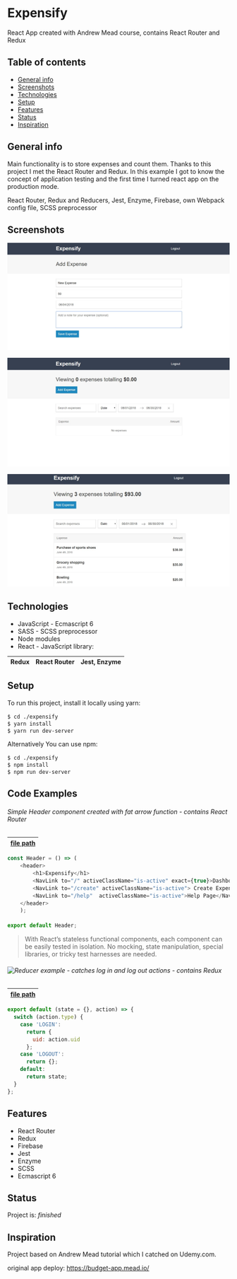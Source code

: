 # Expensify 
React App created with Andrew Mead course, contains React Router and Redux


## Table of contents
* [General info](#general-info)
* [Screenshots](#screenshots)
* [Technologies](#technologies)
* [Setup](#setup)
* [Features](#features)
* [Status](#status)
* [Inspiration](#inspiration)


## General info
Main functionality is to store expenses and count them.
Thanks to this project I met the React Router and Redux.
In this example I got to know the concept of application testing and the first time I turned react app on the production mode.

React Router, Redux and Reducers, Jest, Enzyme, Firebase, own Webpack config file, SCSS preprocessor

## Screenshots

![Example screenshot](https://raw.githubusercontent.com/lapinskap/lapinskap.github.io/master/assets/img/projects/proj-2/add.jpg)


![Example screenshot](https://raw.githubusercontent.com/lapinskap/lapinskap.github.io/master/assets/img/projects/proj-2/stretch.jpg)

![Example screenshot](https://raw.githubusercontent.com/lapinskap/lapinskap.github.io/master/assets/img/projects/proj-2/thumb.jpg)

## Technologies
* JavaScript - Ecmascript 6
* SASS - SCSS preprocessor
* Node modules 
* React - JavaScript library: 

Redux                 | React Router          | Jest, Enzyme                       | 
--------------------- | :-------------------: | :---------------------------------:|


## Setup
To run this project, install it locally using yarn:

```
$ cd ./expensify
$ yarn install
$ yarn run dev-server
```
Alternatively You can use npm:

```
$ cd ./expensify
$ npm install
$ npm run dev-server
```

## Code Examples

###### Simple Header component created with fat arrow function - contains React Router

| [file path](./src/components/Header.js)     | 
| :---------------------------------:|

```javascript
const Header = () => (
    <header>
        <h1>Expensify</h1>
        <NavLink to="/" activeClassName="is-active" exact={true}>Dashboard Page </NavLink>
        <NavLink to="/create" activeClassName="is-active"> Create Expense</NavLink>
        <NavLink to="/help"  activeClassName="is-active">Help Page</NavLink>
    </header>
    );

export default Header;
```

> With React’s stateless functional components, each component can be easily tested in isolation. No mocking, state manipulation, special libraries, or tricky test harnesses are needed.

###### ![Reducer](https://redux.js.org/api-reference/combinereducers) example - catches log in and log out actions - contains Redux

| [file path](./src/reducers/auth.js)     | 
| :---------------------------------:|


```javascript
export default (state = {}, action) => {
  switch (action.type) {
    case 'LOGIN':
      return {
        uid: action.uid
      };
    case 'LOGOUT':
      return {};
    default:
      return state;
  }
};
```

## Features

* React Router
* Redux
* Firebase
* Jest
* Enzyme
* SCSS
* Ecmascript 6

## Status
Project is: _finished_

## Inspiration
Project based on Andrew Mead tutorial which I catched on Udemy.com.


original app deploy: https://budget-app.mead.io/
